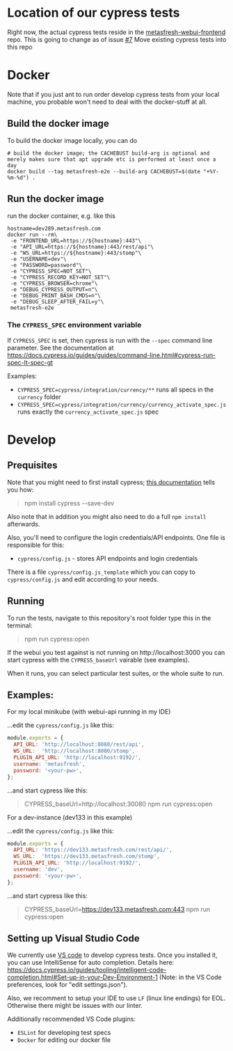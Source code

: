 # Location of our cypress tests

Right now, the actual cypress tests reside in the [metasfresh-webui-frontend](https://github.com/metasfresh/metasfresh-webui-frontend) repo. This is going to change as of issue [#7](https://github.com/metasfresh/metasfresh-e2e/issues/7) Move existing cypress tests into this repo

# Docker

Note that if you just ant to run order develop cypress tests from your local machine, you probable won't need to deal with the docker-stuff at all.

## Build the docker image

To build the docker image locally, you can do

```
# build the docker image; the CACHEBUST build-arg is optional and merely makes sure that apt upgrade etc is performed at least once a day
docker build --tag metasfresh-e2e --build-arg CACHEBUST=$(date "+%Y-%m-%d") .
```

## Run the docker image

run the docker container, e.g. like this

```
hostname=dev289.metasfresh.com
docker run --rm\
 -e "FRONTEND_URL=https://${hostname}:443"\
 -e "API_URL=https://${hostname}:443/rest/api"\
 -e "WS_URL=https://${hostname}:443/stomp"\
 -e "USERNAME=dev"\
 -e "PASSWORD=password"\
 -e "CYPRESS_SPEC=NOT_SET"\
 -e "CYPRESS_RECORD_KEY=NOT_SET"\
 -e "CYPRESS_BROWSER=chrome"\
 -e "DEBUG_CYPRESS_OUTPUT=n"\
 -e "DEBUG_PRINT_BASH_CMDS=n"\
 -e "DEBUG_SLEEP_AFTER_FAIL=y"\
 metasfresh-e2e
```

### The `CYPRESS_SPEC` environment variable

If `CYPRESS_SPEC` is set, then cypress is run with the `--spec` command line parameter. 
See the documentation at https://docs.cypress.io/guides/guides/command-line.html#cypress-run-spec-lt-spec-gt 

Examples:
* `CYPRESS_SPEC=cypress/integration/currency/**` runs all specs in the `currency` folder
* `CYPRESS_SPEC=cypress/integration/currency/currency_activate_spec.js` runs exactly the `currency_activate_spec.js` spec

# Develop

## Prequisites

Note that you might need to first install cypress; [this documentation](https://docs.cypress.io/guides/getting-started/installing-cypress.html#npm-install) tells you how:

> npm install cypress --save-dev

Also note that in addition you might also need to do a full `npm install` afterwards.

Also, you'll need to configure the login credentials/API endpoints. One file is responsible for this:

- `cypress/config.js` - stores API endpoints and login credentials

There is a file `cypress/config.js_template` which you can copy to `cypress/config.js` and edit according to your needs.

## Running

To run the tests, navigate to this repository's root folder type this in the terminal:

> npm run cypress:open

If the webui you test against is not running on http://localhost:3000 you can start cypress with the `CYPRESS_baseUrl` vairable (see examples).

When it runs, you can select particular test suites, or the whole suite to run. 

## Examples:

For my local minikube (with webui-api running in my IDE)

...edit the `cypress/config.js` like this:

```javascript
module.exports = {
  API_URL: 'http://localhost:8080/rest/api',
  WS_URL:  'http://localhost:8080/stomp',
  PLUGIN_API_URL: 'http://localhost:9192/',
  username: 'metasfresh',
  password: '<your-pw>',
};
```

...and start cypress like this:

> CYPRESS_baseUrl=http://localhost:30080 npm run cypress:open

For a dev-instance (dev133 in this example)

...edit the `cypress/config.js` like this:

```javascript
module.exports = {
  API_URL: 'https://dev133.metasfresh.com/rest/api/',
  WS_URL:  'https://dev133.metasfresh.com/stomp',
  PLUGIN_API_URL: 'http://localhost:9192/',
  username: 'dev',
  password: '<your-pw>',
};
```

...and start cypress like this:

> CYPRESS_baseUrl=https://dev133.metasfresh.com:443 npm run cypress:open

## Setting up Visual Studio Code

We currently use [VS code](https://code.visualstudio.com/download) to develop cypress tests.
Once you installed it, you can use IntelliSense for auto completion. 
Details here: https://docs.cypress.io/guides/tooling/intelligent-code-completion.html#Set-up-in-your-Dev-Environment-1 (Note: in the VS Code preferences, look for "edit settings.json").

Also, we recomment to setup your IDE to use `LF` (linux line endings) for EOL.
Otherwise there might be issues with our linter.

Additionally recommended VS Code plugins:
* `ESLint` for developing test specs
* `Docker` for editing our docker file
